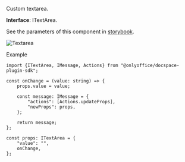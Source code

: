 Custom textarea.

**Interface**: ITextArea.

See the parameters of this component in [storybook](https://storybook.onlyoffice.io/?path=/docs/components-textarea--docs).

![Textarea](/assets/images/docspace/textarea.png)

Example

```
import {ITextArea, IMessage, Actions} from "@onlyoffice/docspace-plugin-sdk";

const onChange = (value: string) => {
    props.value = value;

    const message: IMessage = {
        "actions": [Actions.updateProps],
        "newProps": props,
    };

    return message;
};

const props: ITextArea = {
    "value": "",
    onChange,
};
```
